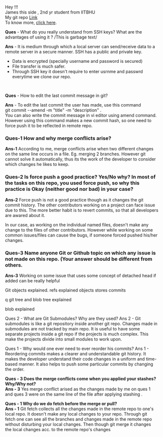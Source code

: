 Hey !!! <br/>
James this side , 2nd yr student from IITBHU <br/>
My git repo <a href = "https://github.com/james3gh/go-git-jt">Link</a> <br/>
To know more, <a href = "https://github.com/james3gh">click here</a>.

**Ques** - What do you really understand from SSH keys? What are the advantages of using it ? /This is garbage text/

**Ans** - It is medium through which a local server can send/receive data to a remote server in a secure manner. SSH has a public and private key.

- Data is encrypted (specially username and password is secured)
- File transfer is much safer.
- Through SSH key it doesn't require to enter usrnme and passwrd everytime we clone our repo.

<br />

**Ques** - How to edit the last commit message in git?

**Ans** - To edit the last commit the user has made, use this command <br />
git commit --amend -m "title" -m "description" . <br />
You can also write the commit message in vi editor using amend command.
However using this command makes a new commit hash, so one need to force push it to be reflected in remote repo.

### Ques-1 How and why merge conflicts arise?

**Ans-1** According to me, merge conflicts arise when two different changes on the same line occurs in a file. Eg. merging 2 branches. However git cannot solve it automatically, thus its the work of the developer to consider which changes he likes to keep.

### Ques-2 Is force push a good practice? Yes/No why? In most of the tasks on this repo, you used force push, so why this practice is Okay (neither good nor bad) in your case?

**Ans-2** Force push is not a good practice though as it changes the git commit history. The other contributors working on a project can face issue due to this. The more better habit is to revert commits, so that all developers are awared about it.

In our case, as working on the individual named files, doesn't make any change to the files of other contributors. However while working on some common issues/files can cause the bugs, if someone forced pushed his/her changes.

### Ques-3 Name anyone Git or Github topic on which any issue is not made on this repo. (Your answer should be different from others.

**Ans-3** Working on some issue that uses some concept of detached head if added can be really helpful

Git objects explained.
refs explained
objects stores commits

q git tree and blob
tree explained

blob explained

Ques 2 - What are Git Submodules? Why are they used?
Ans 2 - Git submodules is like a git repository inside another git repo. Changes made in submodules are not tracked by main repo. It is useful to have some separate projects inside a git repo if the projects is much complex. This make the projects divide into small modules to work upon.

Ques 1 - Why would one ever need to ever reorder his commits?
Ans 1 - Reordering commits makes a clearer and understandable git history. It makes the developer understand their code changes in a uniform and time-based manner. It also helps to push some particular commits by changing the order.

**Ques - 3 Does the merge conflicts come when you applied your stashes? Why/Why not?** <br/>
**Ans - 3** Yes merge conflict arised as the changes made by me on ques 1 and ques 3 were on the same line of the file after applying stashing .

**Ques - 1 Why do we do fetch before the merge or pull?** <br/>
**Ans - 1** Git fetch collects all the changes made in the remote repo to one's local repo. It doesn't make any local changes to your repo. Through git fetch one can see all the branches and changes made in the remote repo without disturbing your local changes. Then though git merge it changes the local changes acc. to the remote repo's changes
